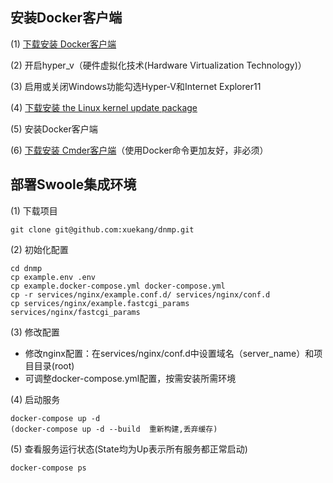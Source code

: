 ## 安装Docker客户端
(1) [下载安装 Docker客户端](https://docs.docker.com/desktop/windows/release-notes/)

(2) 开启hyper_v（硬件虚拟化技术(Hardware Virtualization Technology)）

(3) 启用或关闭Windows功能勾选Hyper-V和Internet Explorer11

(4) [下载安装 the Linux kernel update package](https://wslstorestorage.blob.core.windows.net/wslblob/wsl_update_x64.msi)

(5) 安装Docker客户端

(6) [下载安装 Cmder客户端](https://cmder.net/)（使用Docker命令更加友好，非必须）

## 部署Swoole集成环境
(1) 下载项目
```
git clone git@github.com:xuekang/dnmp.git
```
(2) 初始化配置
```
cd dnmp
cp example.env .env
cp example.docker-compose.yml docker-compose.yml
cp -r services/nginx/example.conf.d/ services/nginx/conf.d
cp services/nginx/example.fastcgi_params  services/nginx/fastcgi_params 
```
(3) 修改配置

- 修改nginx配置：在services/nginx/conf.d中设置域名（server_name）和项目目录(root)
- 可调整docker-compose.yml配置，按需安装所需环境
  
(4) 启动服务
```
docker-compose up -d
(docker-compose up -d --build  重新构建,丢弃缓存)
```
(5) 查看服务运行状态(State均为Up表示所有服务都正常启动)
```
docker-compose ps 
```
